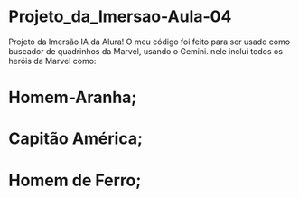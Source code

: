 # Projeto_da_Imersao-Aula-04
Projeto da Imersão IA da Alura! O meu código foi feito para ser usado como buscador de quadrinhos da Marvel, usando o Gemini.
nele incluí todos os heróis da Marvel como:
# Homem-Aranha;
# Capitão América; 
# Homem de Ferro;
